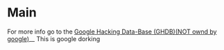 # Main
For more info go to the [Google Hacking Data-Base (GHDB)(NOT ownd by google)](https://www.exploit-db.com/google-hacking-database)__
This is google dorking 
